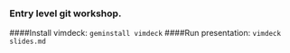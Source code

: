 ### Entry level git workshop.

####Install vimdeck:
`geminstall vimdeck`
####Run presentation:
`vimdeck slides.md`


